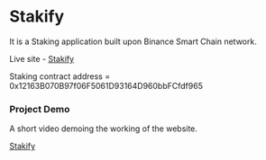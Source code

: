 # Stakify
It is a Staking application built upon Binance Smart Chain network.

Live site - [Stakify](https://stakify-rose.vercel.app/)

Staking contract address = 0x12163B070B97f06F5061D93164D960bbFCfdf965

### Project Demo

A short video demoing the working of the website.



[Stakify](https://github.com/nirban256/Stakify/assets/74231771/26770b10-9b34-4b90-9538-0344f61686a5)


